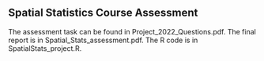 Spatial Statistics Course Assessment
------------------------------------

The assessment task can be found in Project_2022_Questions.pdf.
The final report is in Spatial_Stats_assessment.pdf.
The R code is in SpatialStats_project.R.

